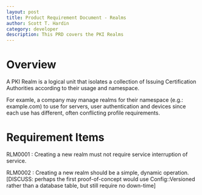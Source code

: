 ```yaml
---
layout: post
title: Product Requirement Document - Realms
author: Scott T. Hardin
category: developer
description: This PRD covers the PKI Realms
---
```


# Overview #

A PKI Realm is a logical unit that isolates a collection of Issuing 
Certification Authorities according to their usage and namespace.

For examle, a company may manage realms for their namespace (e.g.: example.com)
to use for servers, user authentication and devices since each use has
different, often conflicting profile requirements.

# Requirement Items #

RLM0001
: Creating a new realm must not require service interruption of service.

RLM0002
: Creating a new realm should be a simple, dynamic operation.
[DISCUSS: perhaps the first proof-of-concept would use Config::Versioned rather
than a database table, but still require no down-time]

